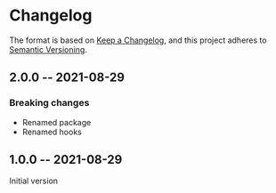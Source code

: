 # Changelog

The format is based on [Keep a Changelog](https://keepachangelog.com/en/1.0.0/),
and this project adheres to [Semantic Versioning](https://semver.org/spec/v2.0.0.html).

## 2.0.0 -- 2021-08-29

### Breaking changes

* Renamed package
* Renamed hooks

## 1.0.0 -- 2021-08-29

Initial version

